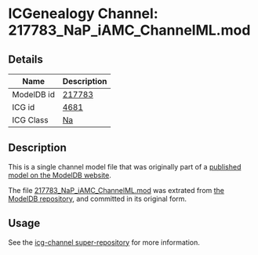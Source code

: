 # ICGenealogy Channel: 217783\_NaP\_iAMC\_ChannelML.mod

## Details

Name | Description
---- | -----------
ModelDB id | [217783](http://senselab.med.yale.edu/ModelDB/ShowModel.cshtml?model=217783)
ICG id | [4681](http://icg.neurotheory.ox.ac.uk/channels/2/4681)
ICG Class | [Na](http://icg.neurotheory.ox.ac.uk/channels/2)

## Description

This is a single channel model file that was originally part of a [published model on the ModelDB website](http://senselab.med.yale.edu/mModelDB/ShowModel.cshtml?model=217783).

The file [217783\_NaP\_iAMC\_ChannelML.mod](217783_NaP_iAMC_ChannelML.mod) was extrated from [the ModelDB repository](http://senselab.med.yale.edu/ModelDB/ShowModel.cshtml?model=217783), and committed in its original form.

## Usage

See the [icg-channel super-repository](https://github.com/icgenealogy/icg-channels) for more information.